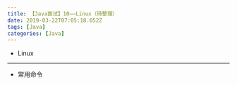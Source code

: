 ```yaml
---
title: 【Java面试】10——Linux（待整理）
date: 2019-03-22T07:05:18.052Z
tags: [Java]
categories: [Java]
---
```

- Linux

<!-- more -->

--------------------------------

- 常用命令
